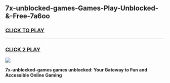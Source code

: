 
## 7x-unblocked-games-Games-Play-Unblocked-&-Free-7a6oo
<h3>
<a href="https://premium76.site?title=7x-unblocked-games&ref=24A">CLICK TO PLAY</a></h3>
<hr>

<h3>
<a href="https://premium76.site?title=7x-unblocked-games&ref=24A">CLICK 2 PLAY</a>
  
</h3>

<a href="https://premium76.site?title=7x-unblocked-games&ref=24A"><img src="https://clearcache.store/games.png"></a>


**7x-unblocked-games games unblocked: Your Gateway to Fun and Accessible Online Gaming**
